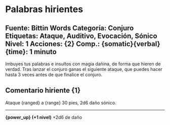 # Palabras hirientes

Fuente: Bittin Words
Categoría: Conjuro
Etiquetas: Ataque, Auditivo, Evocación, Sónico
Nivel: 1
Acciones: {2}
__Comp.__: {somatic}{verbal}
{time}: 1 minuto
---

Imbuyes tus palabras e insultos con magia dañina, de forma que hieren de verdad. Tras lanzar el conjuro ganas el siguiente ataque, que puedes hacer hasta 3 veces antes de que finalice el conjuro.

## Comentario hiriente {1}

Ataque {ranged} a {range} 30 pies, 2d6 daño sónico.

---
__{power_up} (+1 nivel)__ +2d6 de daño